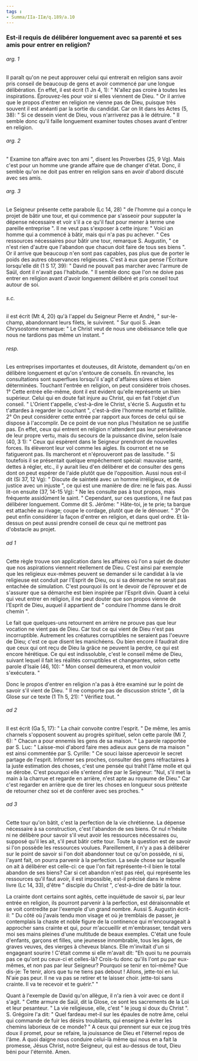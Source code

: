 ```yaml
---
tags : 
- Summa/IIa-IIæ/q.189/a.10
---
```


### Est-il requis de délibérer longuement avec sa parenté et ses amis pour entrer en religion?

###### arg. 1
Il paraît qu'on ne peut approuver celui qui entrerait en religion sans avoir pris conseil de beaucoup de gens et avoir commencé par une longue délibération. En effet, il est écrit (1 Jn 4, 1): " N'allez pas croire à toutes les inspirations. Éprouvez-les pour voir si elles viennent de Dieu. " Or il arrive que le propos d'entrer en religion ne vienne pas de Dieu, puisque très souvent il est anéanti par la sortie du candidat. Car on lit dans les Actes (5, 38): " Si ce dessein vient de Dieu, vous n'arriverez pas à le détruire. " Il semble donc qu'il faille longuement examiner toutes choses avant d'entrer en religion. 

###### arg. 2
" Examine ton affaire avec ton ami ", disent les Proverbes (25, 9 Vg). Mais c'est pour un homme une grande affaire que de changer d'état. Donc, il semble qu'on ne doit pas entrer en religion sans en avoir d'abord discuté avec ses amis. 

###### arg. 3
Le Seigneur présente cette parabole (Lc 14, 28) " de l'homme qui a conçu le projet de bâtir une tour, et qui commence par s'asseoir pour supputer la dépense nécessaire et voir s'il a ce qu'il faut pour mener à terme une pareille entreprise ". Il ne veut pas s'exposer à cette injure: " Voici an homme qui a commencé à bâtir, mais qui n'a pas pu achever. " Ces ressources nécessaires pour bâtir une tour, remarque S. Augustin, " ce n'est rien d'autre que l'abandon que chacun doit faire de tous ses biens ". Or il arrive que beaucoup n'en sont pas capables, pas plus que de porter le poids des autres observances religieuses. C'est à eux que pense l'Écriture lorsqu'elle dit (1 S 17, 39): " David ne pouvait pas marcher avec l'armure de Saül, dont il n'avait pas l'habitude. " Il semble donc que l'on ne doive pas entrer en religion avant d'avoir longuement délibéré et pris conseil tout autour de soi. 

###### s.c.
il est écrit (Mt 4, 20) qu'à l'appel du Seigneur Pierre et André, " sur-le-champ, abandonnant leurs filets, le suivirent. " Sur quoi S. Jean Chrysostome remarque: " Le Christ veut de nous une obéissance telle que nous ne tardions pas même un instant. " 

###### resp.
Les entreprises importantes et douteuses, dit Aristote, demandent qu'on en délibère longuement et qu'on s'entoure de conseils. En revanche, les consultations sont superflues lorsqu'il s'agit d'affaires sûres et bien déterminées. Touchant l'entrée en religion, on peut considérer trois choses. 1° Cette entrée elle-même, dont il est évident qu'elle représente un bien supérieur. Celui qui en doute fait injure au Christ, qui en fait l'objet d'un conseil. " L'Orient t'appelle, c'est-à-dire le Christ, s'écrie S. Augustin et tu t'attardes à regarder le couchant ", c'est-à-dire l'homme mortel et faillible. 2° On peut considérer cette entrée par rapport aux forces de celui qui se dispose à l'accomplir. De ce point de vue non plus l'hésitation ne se justifie pas. En effet, ceux qui entrent en religion n'attendent pas leur persévérance de leur propre vertu, mais du secours de la puissance divine, selon Isaïe (40, 3 1): " Ceux qui espèrent dans le Seigneur prendront de nouvelles forces. Ils élèveront leur vol comme les aigles. Ils courront et ne se fatigueront pas. Ils marcheront et n'éprouveront pas de lassitude. " Si toutefois il se présentait quelque empêchement spécial: mauvaise santé, dettes à régler, etc., il y aurait lieu d'en délibérer et de consulter des gens dont on peut espérer de l'aide plutôt que de l'opposition. Aussi nous est-il dit (Si 37, 12 Vg): " Discute de sainteté avec un homme irréligieux, et de justice avec un injuste ", ce qui est une manière de dire: ne le fais pas. Aussi lit-on ensuite (37, 14-15 Vg): " Ne les consulte pas à tout propos, mais fréquente assidûment le saint. " Cependant, sur ces questions, il ne faut pas délibérer longuement. Comme dit S. Jérôme: " Hâte-toi, je te prie; ta barque est attachée au rivage; coupe le cordage, plutôt que de le dénouer. " 3° On peut enfin considérer la façon d'entrer en religion, et dans quel ordre. Et là-dessus on peut aussi prendre conseil de ceux qui ne mettront pas d'obstacle au projet. 

###### ad 1
Cette règle trouve son application dans les affaires où l'on a sujet de douter que nos aspirations viennent réellement de Dieu. C'est ainsi par exemple que les religieux eux-mêmes peuvent se demander si le candidat à la vie religieuse est conduit par l'Esprit de Dieu, ou si sa démarche ne serait pas entachée de simulation. C'est pourquoi ils ont le devoir de l'éprouver et de s'assurer que sa démarche est bien inspirée par l'Esprit divin. Quant à celui qui veut entrer en religion, il ne peut douter que son propos vienne de l'Esprit de Dieu, auquel il appartient de " conduire l'homme dans le droit chemin ". 

Le fait que quelques-uns retournent en arrière ne prouve pas que leur vocation ne vient pas de Dieu. Car tout ce qui vient de Dieu n'est pas incorruptible. Autrement les créatures corruptibles ne seraient pas l'oeuvre de Dieu; c'est ce que disent les manichéens. Ou bien encore il faudrait dire que ceux qui ont reçu de Dieu la grâce ne peuvent la perdre, ce qui est encore hérétique. Ce qui est indissoluble, c'est le conseil même de Dieu, suivant lequel il fait les réalités corruptibles et changeantes, selon cette parole d'Isaïe (46, 10): " Mon conseil demeurera, et mon vouloir s'exécutera. " 

Donc le propos d'entrer en religion n'a pas à être examiné sur le point de savoir s'il vient de Dieu. " Il ne comporte pas de discussion stricte ", dit la Glose sur ce texte (1 Th 5, 21): " Vérifiez tout. " 

###### ad 2
Il est écrit (Ga 5, 17): " La chair convoite contre l'esprit. " De même, les amis charnels s'opposent souvent au progrès spirituel, selon cette parole (Mi 7, 6): " Chacun a pour ennemis les gens de sa maison. " La parole rapportée par S. Luc: " Laisse-moi d'abord faire mes adieux aux gens de ma maison " est ainsi commentée par S. Cyrille: " Ce souci laisse apercevoir le secret partage de l'esprit. Informer ses proches, consulter des gens réfractaires à la juste estimation des choses, c'est une pensée qui trahit l'âme molle et qui se dérobe. C'est pourquoi elle s'entend dire par le Seigneur: "Nul, s'il met la main à la charrue et regarde en arrière, n'est apte au royaume de Dieu." Car c'est regarder en arrière que de tirer les choses en longueur sous prétexte de retourner chez soi et de conférer avec ses proches. " 

###### ad 3
Cette tour qu'on bâtit, c'est la perfection de la vie chrétienne. La dépense nécessaire à sa construction, c'est l'abandon de ses biens. Or nul n'hésite ni ne délibère pour savoir s'il veut avoir les ressources nécessaires ou, supposé qu'il les ait, s'il peut bâtir cette tour. Toute la question est de savoir si l'on possède les ressources voulues. Pareillement, il n'y a pas à délibérer sur le point de savoir si l'on doit abandonner tout ce qu'on possède, ni si, l'ayant fait, on pourra parvenir à la perfection. La seule chose sur laquelle on ait à délibérer est celle-ci: ce que l'on fait représente-t-il bien le total abandon de ses biens? Car si cet abandon n'est pas réel, qui représente les ressources qu'il faut avoir, il est impossible, est-il précisé dans le même livre (Lc 14, 33), d'être " disciple du Christ ", c'est-à-dire de bâtir la tour. 

La crainte dont certains sont agités, cette inquiétude de savoir si, par leur entrée en religion, ils pourront parvenir à la perfection, est déraisonnable et se voit contredite par l'exemple d'un grand nombre. Aussi S. Augustin écrit-il: " Du côté où j'avais tendu mon visage et où je tremblais de passer, je contemplais la chaste et noble figure de la continence qui m'encourageait à approcher sans crainte et qui, pour m'accueillir et m'embrasser, tendait vers moi ses mains pleines d'une multitude de beaux exemples. C'était une foule d'enfants, garçons et filles, une jeunesse innombrable, tous les âges, de graves veuves, des vierges à cheveux blancs. Elle m'invitait d'un si engageant sourire ! C'était comme si elle m'avait dit: "Eh quoi tu ne pourrais pas ce qu'ont pu ceux-ci et celles-là? Crois-tu donc qu'ils l'ont pu par eux-mêmes, et non pas par leur Seigneur? Pourquoi se tenir en toi-même? Que dis-je: Te tenir, alors que tu ne tiens pas debout ! Allons, jette-toi en lui. N'aie pas peur. Il ne va pas se retirer et te laisser choir. jette-toi sans crainte. Il va te recevoir et te guérir." " 

Quant à l'exemple de David qu'on allègue, il n'a rien à voir avec ce dont il s'agit. " Cette armure de Saül, dit la Glose, ce sont les sacrements de la Loi et leur pesanteur. " La vie religieuse, elle, c'est " le joug si doux du Christ ". S. Grégoire l'a dit: " Quel fardeau met-il sur les épaules de notre âme, celui qui commande de fuir les désirs troublants, qui enseigne à éviter les chemins laborieux de ce monde? " A ceux qui prennent sur eux ce joug très doux il promet, pour se refaire, la jouissance de Dieu et l'éternel repos de l'âme. A quoi daigne nous conduire celui-là même qui nous en a fait la promesse, Jésus Christ, notre Seigneur, qui est au-dessus de tout, Dieu béni pour l'éternité. Amen.

